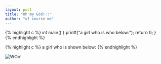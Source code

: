 ```yaml
---
layout: post
title: "Oh my God!!!"
author: "of course me"
---
```



{% highlight c %}
int main()
{
        printf("a girl who is who below:");
	return 0;
}
{% endhighlight %}

{% highlight c %}
a girl who is shown below:
{% endhighlight %}

![WOo!](https://upload.wikimedia.org/wikipedia/commons/b/be/Orang_Utan%2C_Semenggok_Forest_Reserve%2C_Sarawak%2C_Borneo%2C_Malaysia.JPG)
